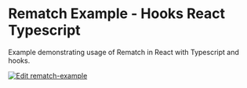 # Rematch Example - Hooks React Typescript

Example demonstrating usage of Rematch in React with Typescript and hooks.

[![Edit rematch-example](https://codesandbox.io/static/img/play-codesandbox.svg)](https://codesandbox.io/s/github/rematch/rematch/tree/main/examples/hooks-react-ts?fontsize=14&hidenavigation=1&theme=dark)

